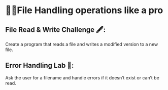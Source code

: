 # 🔗🚀File Handling operations like a pro
## File Read & Write Challenge 🖋️:
Create a program that reads a file and writes a modified version to a new file.
## Error Handling Lab 🧪: 
Ask the user for a filename and handle errors if it doesn’t exist or can’t be read.
